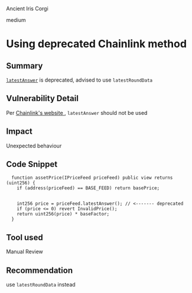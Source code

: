 Ancient Iris Corgi

medium

# Using deprecated Chainlink method

## Summary
[`latestAnswer`](https://github.com/sherlock-audit/2024-04-interest-rate-model/blob/8f6ef1b0868d3ea3a98a5ab7e8b3a164857681d7/protocol/contracts/Auditor.sol#L329) is deprecated, advised to use `latestRoundData`
## Vulnerability Detail
Per [Chainlink's website ](https://docs.chain.link/data-feeds/api-reference#latestanswer), `latestAnswer` should not be used
## Impact
Unexpected behaviour
## Code Snippet
```solidity
  function assetPrice(IPriceFeed priceFeed) public view returns (uint256) {
    if (address(priceFeed) == BASE_FEED) return basePrice;


    int256 price = priceFeed.latestAnswer(); // <------- deprecated
    if (price <= 0) revert InvalidPrice();
    return uint256(price) * baseFactor;
  }
```
## Tool used

Manual Review

## Recommendation
use `latestRoundData` instead